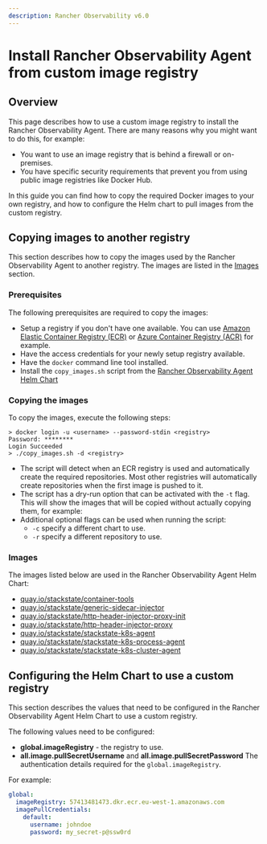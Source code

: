 ```yaml
---
description: Rancher Observability v6.0
---
```


# Install Rancher Observability Agent from custom image registry

## Overview

This page describes how to use a custom image registry to install the Rancher Observability Agent. There are many reasons why you might want to do this, for example:

- You want to use an image registry that is behind a firewall or on-premises.
- You have specific security requirements that prevent you from using public image registries like Docker Hub.

In this guide you can find how to copy the required Docker images to your own registry, and how to configure the Helm chart to pull images from the custom registry.

## Copying images to another registry

This section describes how to copy the images used by the Rancher Observability Agent to another registry. The images are listed in the [Images](#images) section.

### Prerequisites

The following prerequisites are required to copy the images:

- Setup a registry if you don't have one available. You can use [Amazon Elastic Container Registry \(ECR\)](https://aws.amazon.com/ecr/) or [Azure Container Registry \(ACR\)](https://azure.microsoft.com/en-us/products/container-registry/) for example.
- Have the access credentials for your newly setup registry available.
- Have the `docker` command line tool installed.
- Install the `copy_images.sh` script from the [Rancher Observability Agent Helm Chart](https://github.com/StackVista/helm-charts/tree/master/stable/stackstate-k8s-agent/installation/copy_images.sh)

### Copying the images

To copy the images, execute the following steps:

```
> docker login -u <username> --password-stdin <registry>
Password: ********
Login Succeeded
> ./copy_images.sh -d <registry>
```

* The script will detect when an ECR registry is used and automatically create the required repositories. Most other registries will automatically create repositories when the first image is pushed to it.
* The script has a dry-run option that can be activated with the `-t` flag. This will show the images that will be copied without actually copying them, for example:
* Additional optional flags can be used when running the script:
  * `-c` specify a different chart to use.
  * `-r` specify a different repository to use.

### Images

The images listed below are used in the Rancher Observability Agent Helm Chart:

- [quay.io/stackstate/container-tools](https://quay.io/stackstate/container-tools)
- [quay.io/stackstate/generic-sidecar-injector](https://quay.io/stackstate/generic-sidecar-injector)
- [quay.io/stackstate/http-header-injector-proxy-init](https://quay.io/stackstate/http-header-injector-proxy-init)
- [quay.io/stackstate/http-header-injector-proxy](https://quay.io/stackstate/http-header-injector-proxy)
- [quay.io/stackstate/stackstate-k8s-agent](https://quay.io/repository/stackstate/stackstate-k8s-agent)
- [quay.io/stackstate/stackstate-k8s-process-agent](https://quay.io/repository/stackstate/stackstate-k8s-process-agent)
- [quay.io/stackstate/stackstate-k8s-cluster-agent](https://quay.io/repository/stackstate/stackstate-k8s-cluster-agent)


## Configuring the Helm Chart to use a custom registry

This section describes the values that need to be configured in the Rancher Observability Agent Helm Chart to use a custom registry.

The following values need to be configured:

* **global.imageRegistry** - the registry to use.
* **all.image.pullSecretUsername** and **all.image.pullSecretPassword** The authentication details required for the `global.imageRegistry`.

For example:

```yaml
global:
  imageRegistry: 57413481473.dkr.ecr.eu-west-1.amazonaws.com
  imagePullCredentials:
    default:
      username: johndoe
      password: my_secret-p@ssw0rd
```
